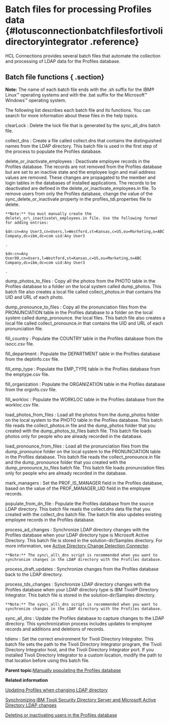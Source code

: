 # Batch files for processing Profiles data {#lotusconnectionbatchfilesfortivolidirectoryintegrator .reference}

HCL Connections provides several batch files that automate the collection and processing of LDAP data for the Profiles database.

## Batch file functions { .section}

**Note:** The name of each batch file ends with the .sh suffix for the IBM® Linux™ operating systems and with the .bat suffix for the Microsoft™ Windows™ operating system.

The following list describes each batch file and its functions. You can search for more information about these files in the help topics.

clearLock
:   Delete the lock file that is generated by the sync\_all\_dns batch file.

collect\_dns
:   Create a file called collect.dns that contains the distinguished names from the LDAP directory. This batch file is used in the first step of the process to populate the Profiles database.

delete\_or\_inactivate\_employees
:   Deactivate employee records in the Profiles database. The records are not removed from the Profiles database but are set to an inactive state and the employee login and mail address values are removed. These changes are propagated to the member and login tables in the databases of installed applications. The records to be deactivated are defined in the delete\_or\_inactivate\_employees.in file. To remove users from only the Profiles database, change the value of the sync\_delete\_or\_inactivate property in the profiles\_tdi.properties file to delete.

    **Note:** You must manually create the delete\_or\_inactivate\_employees.in file. Use the following format for adding entries:

    $dn:cn=Any User3,cn=Users,l=Westford,st=Kansas,c=US,ou=Marketing,o=ABC Company,dc=ibm,dc=com uid:Any User3

    .

    $dn:cn=Any User99,cn=Users,l=Westford,st=Kansas,c=US,ou=Marketing,o=ABC Company,dc=ibm,dc=com uid:Any User3

    .

dump\_photos\_to\_files
:   Copy all the photos from the PHOTO table in the Profiles database to a folder on the local system called dump\_photos. This batch file also creates a local file called collect\_photos.in that contains the UID and URL of each photo.

dump\_pronounce\_to\_files
:   Copy all the pronunciation files from the PRONUNCIATION table in the Profiles database to a folder on the local system called dump\_pronounce. the local files. This batch file also creates a local file called collect\_pronounce.in that contains the UID and URL of each pronunciation file.

fill\_country
:   Populate the COUNTRY table in the Profiles database from the isocc.csv file.

fill\_department
:   Populate the DEPARTMENT table in the Profiles database from the deptinfo.csv file.

fill\_emp\_type
:   Populate the EMP\_TYPE table in the Profiles database from the emptype.csv file.

fill\_organization
:   Populate the ORGANIZATION table in the Profiles database from the orginfo.csv file.

fill\_workloc
:   Populate the WORKLOC table in the Profiles database from the workloc.csv file.

load\_photos\_from\_files
:   Load all the photos from the dump\_photos folder on the local system to the PHOTO table in the Profiles database. This batch file reads the collect\_photos.in file and the dump\_photos folder that you created with the dump\_photos\_to\_files batch file. This batch file loads photos only for people who are already recorded in the database.

load\_pronounce\_from\_files
:   Load all the pronunciation files from the dump\_pronounce folder on the local system to the PRONUNCIATION table in the Profiles database. This batch file reads the collect\_pronounce.in file and the dump\_pronounce folder that you created with the dump\_pronounce\_to\_files batch file. This batch file loads pronunciation files only for people who are already recorded in the database.

mark\_managers
:   Set the PROF\_IS\_MANAGER field in the Profiles database, based on the value of the PROF\_MANAGER\_UID field in the employee records.

populate\_from\_dn\_file
:   Populate the Profiles database from the source LDAP directory. This batch file reads the collect.dns data file that you created with the collect\_dns batch file. The batch file also updates existing employee records in the Profiles database.

process\_ad\_changes
:   Synchronize LDAP directory changes with the Profiles database when your LDAP directory type is Microsoft Active Directory. This batch file is stored in the solution-dir/Samples directory. For more information, see [Active Directory Change Detection Connector](http://www-01.ibm.com/support/knowledgecenter/SSCQGF_7.2.0.1/com.ibm.IBMDI.doc_7.2.0.1/rg_conn_adchangedetection.html?lang=en).

    **Note:** The sync\_all\_dns script is recommended when you want to synchronize changes in the LDAP directory with the Profiles database.

process\_draft\_updates
:   Synchronize changes from the Profiles database back to the LDAP directory.

process\_tds\_changes
:   Synchronize LDAP directory changes with the Profiles database when your LDAP directory type is IBM Tivoli® Directory Integrator. This batch file is stored in the solution-dir/Samples directory.

    **Note:** The sync\_all\_dns script is recommended when you want to synchronize changes in the LDAP directory with the Profiles database.

sync\_all\_dns
:   Update the Profiles database to capture changes to the LDAP directory. This synchronization process includes updates to employee records and additions and deletions of records.

tdienv
:   Set the correct environment for Tivoli Directory Integrator. This batch file sets the path to the Tivoli Directory Integrator program, the Tivoli Directory Integrator host, and the Tivoli Directory Integrator port. If you installed Tivoli Directory Integrator to a custom location, modify the path to that location before using this batch file.

**Parent topic:**[Manually populating the Profiles database](../install/t_prof_populate_manual.md)

**Related information**  


[Updating Profiles when changing LDAP directory](../admin/t_admin_profiles_change_ldaps.md)

[Synchronizing IBM Tivoli Security Directory Server and Microsoft Active Directory LDAP changes](../admin/t_admin_profiles_sync_ldap_tdi_ad.md)

[Deleting or inactivating users in the Profiles database](../admin/t_admin_profiles_delete_users.md)

